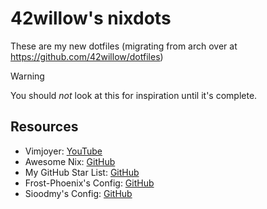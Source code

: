 # 42willow's nixdots

These are my new dotfiles (migrating from arch over at https://github.com/42willow/dotfiles)

> [!WARNING]
> You should *not* look at this for inspiration until it's complete.

## Resources

- Vimjoyer: [YouTube](https://www.youtube.com/@vimjoyer/videos)
- Awesome Nix: [GitHub](https://github.com/nix-community/awesome-nix)
- My GitHub Star List: [GitHub](https://github.com/stars/42Willow/lists/nix)
- Frost-Phoenix's Config: [GitHub](https://github.com/Frost-Phoenix/nixos-config)
- Sioodmy's Config: [GitHub](https://github.com/sioodmy/dotfiles)
